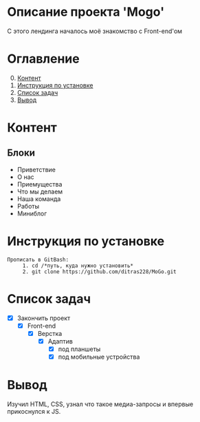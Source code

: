 # Описание проекта 'Mogo'
С этого лендинга началось моё знакомство с Front-end'ом

# Оглавление

0. [Контент](#Контент)
1. [Инструкция по установке](#Инструкция-по-установке)
2. [Список задач](#Список-задач)
3. [Вывод](#Вывод)

# Контент
## Блоки
* Приветствие
* О нас
* Приемущества
* Что мы делаем
* Наша команда
* Работы
* Миниблог

# Инструкция по установке
    Прописать в GitBash:
         1. cd /*путь, куда нужно установить*
         2. git clone https://github.com/ditras228/MoGo.git

# Список задач
- [X] Закончить проект
    - [X] Front-end
        - [X] Верстка
            - [X] Адаптив
                - [X] под планшеты
                - [X] под мобильные устройства
# Вывод
Изучил HTML, CSS, узнал что такое медиа-запросы и впервые прикоснулся к JS.

